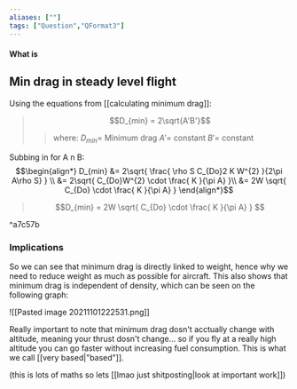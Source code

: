 ```yaml
---
aliases: [""]
tags: ["Question","QFormat3"]
---
```


#### What is
## Min drag in steady level flight
Using the equations from [[calculating minimum drag]]:

> $$D_{min} = 2\sqrt{A'B'}$$ 
>> where:
>> $D_{min}=$  Minimum drag
>> $A'=$ constant
>> $B'=$ constant

Subbing in for A n B:
$$\begin{align*}
D_{min} &=  2\sqrt{   \frac{ \rho S C_{Do}2 K W^{2} }{2\pi A\rho S}  }  \\
&= 2\sqrt{  C_{Do}W^{2} \cdot \frac{  K  }{\pi A}  }\\
&= 2W \sqrt{  C_{Do} \cdot \frac{ K  }{\pi A}  }
\end{align*}$$ 

> $$D_{min} = 2W \sqrt{  C_{Do} \cdot \frac{ K  }{\pi A}  } $$ 

^a7c57b
### Implications

So we can see that minimum drag is directly linked to weight, hence why we need to reduce weight as much as possible for aircraft.
This also shows that minimum drag is independent of density, which can be seen on the following graph:

![[Pasted image 20211101222531.png]]

Really important to note that minimum drag dosn't acctually change with altitude, meaning your thrust dosn't change... so if you fly at a really high altitude you can go faster without increasing fuel consumption. This is what we call [[very based|"based"]].

(this is lots of maths so lets [[lmao just shitposting|look at important work]])